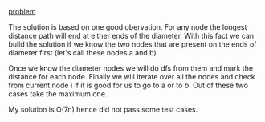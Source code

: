 [problem](https://cses.fi/problemset/task/1132/)

The solution is based on one good obervation. For any node the longest distance path will end at either ends of the diameter. With this fact we can build the solution if we know the two nodes that are present on the ends of diameter first (let's call these nodes a and b). 

Once we know the diameter nodes we will do dfs from them and mark the distance for each node. Finally we will iterate over all the nodes and check from current node i if it is good for us to go to a or to b. Out of these two cases take the maximum one.

My solution is O(7n) hence did not pass some test cases.